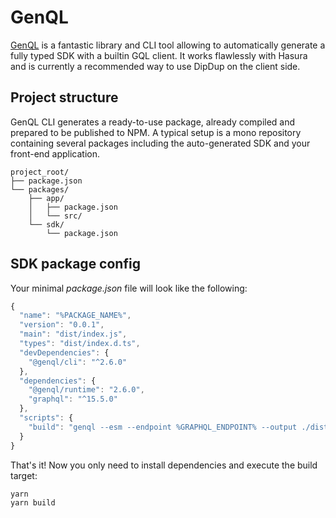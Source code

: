 # GenQL

[GenQL](https://genql.vercel.app/) is a fantastic library and CLI tool allowing to automatically generate a fully typed SDK with a builtin GQL client. It works flawlessly with Hasura and is currently a recommended way to use DipDup on the client side.

## Project structure

GenQL CLI generates a ready-to-use package, already compiled and prepared to be published to NPM. A typical setup is a mono repository containing several packages including the auto-generated SDK and your front-end application.

```text
project_root/
├── package.json
└── packages/
    ├── app/
    │   ├── package.json
    │   └── src/
    └── sdk/
        └── package.json
```

## SDK package config

Your minimal _package.json_ file will look like the following:

```typescript
{
  "name": "%PACKAGE_NAME%",
  "version": "0.0.1",
  "main": "dist/index.js",
  "types": "dist/index.d.ts",
  "devDependencies": {
    "@genql/cli": "^2.6.0"
  },
  "dependencies": {
    "@genql/runtime": "2.6.0",
    "graphql": "^15.5.0"
  },
  "scripts": {
    "build": "genql --esm --endpoint %GRAPHQL_ENDPOINT% --output ./dist"
  }
}

```

That's it! Now you only need to install dependencies and execute the build target:

```bash
yarn
yarn build
```

